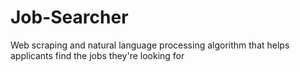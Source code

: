 # Job-Searcher
Web scraping and natural language processing algorithm that helps applicants find the jobs they're looking for
